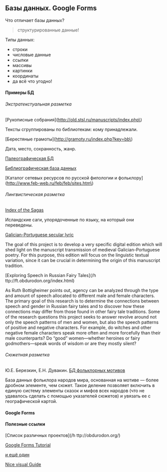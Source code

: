 ## Базы данных. Google Forms

Что отличает базы данных?

> структурированные данные!

Типы данных:

* строки
* числовые данные
* ссылки
* массивы
* картинки
* координаты
* да всё что угодно!

#### Примеры БД

###### Экстратекстуальная разметка

[Рукописные собрания](http://old.stsl.ru/manuscripts/index.php\)

Тексты сгруппированы по библиотекам: кому принадлежали.

[Берестяные грамоты](http://gramoty.ru/index.php?key=bb\)

Дата, место, сохранность, жанр.

[Палеографическая БД](http://www.digipal.eu/)

[Библиографическая база данных](http://www.feb-web.ru/biblio/)

[Каталог сетевых ресурсов по русской филологии и фольклору](http://www.feb-web.ru/feb/feb/sites.htm\)

###### Лингвистическая разметка

[Index of the Sagas](http://sagadb.org/index_az)

Исландские саги, упорядоченные по языку, на который они переведены.

[Galician-Portuguese secular lyric](http://gl-pt.obdurodon.org/)

The goal of this project is to develop a very specific digital edition which will shed light on the manuscript transmission of medieval Galician-Portuguese poetry. For this purpose, this edition will focus on the linguistic textual variation, since it can be crucial in determining the origin of this manuscript tradition.

[Exploring Speech in Russian Fairy Tales](/h ttp://ft.obdurodon.org/index.html)

As Ruth Bottigheimer points out, agency can be analyzed through the type and amount of speech allocated to different male and female characters. The primary goal of this research is to determine the connections between speech and gender in Russian fairy tales and to discover how these connections may differ from those found in other fairy tale traditions. Some of the research questions this project seeks to answer revolve around not only the speech patterns of men and women, but also the speech patterns of positive and negative characters. For example, do witches and other negative female characters speak more often and more forcefully than their male counterparts? Do “good” women—whether heroines or fairy godmothers—speak words of wisdom or are they mostly silent?

###### Сюжетная разметка

Ю.Е. Березкин, Е.Н. Дувакин. [БД фольклорных мотивов](http://ruthenia.ru/folklore/berezkin/)

База данных фольклора народов мира, основанная на мотиве — более дробном элементе, чем сюжет. Такое деление позволяет включить в единую систему элементы сказок и мифов всех народов \(что не удавалось сделать с помощью указателей сюжетов\) и увязать ее с географической картой.

#### Google Forms

#### Полезные ссылки

[Список различных проектов](/h ttp://obdurodon.org/)

[Google Forms Tutorial](https://zapier.com/learn/google-sheets/how-to-use-google-forms/)

[и ещё один](https://www.fieldboom.com/blog/google-forms/)

[Nice visual Guide](https://lifehacker.com/learn-how-to-master-google-forms-with-this-handy-visual-1784277586)

